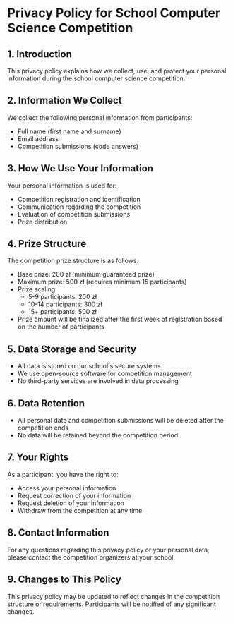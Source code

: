 # Privacy Policy for School Computer Science Competition

## 1. Introduction
This privacy policy explains how we collect, use, and protect your personal information during the school computer science competition.

## 2. Information We Collect
We collect the following personal information from participants:
- Full name (first name and surname)
- Email address
- Competition submissions (code answers)

## 3. How We Use Your Information
Your personal information is used for:
- Competition registration and identification
- Communication regarding the competition
- Evaluation of competition submissions
- Prize distribution

## 4. Prize Structure
The competition prize structure is as follows:
- Base prize: 200 zł (minimum guaranteed prize)
- Maximum prize: 500 zł (requires minimum 15 participants)
- Prize scaling:
  - 5-9 participants: 200 zł
  - 10-14 participants: 300 zł
  - 15+ participants: 500 zł
- Prize amount will be finalized after the first week of registration based on the number of participants

## 5. Data Storage and Security
- All data is stored on our school&apos;s secure systems
- We use open-source software for competition management
- No third-party services are involved in data processing

## 6. Data Retention
- All personal data and competition submissions will be deleted after the competition ends
- No data will be retained beyond the competition period

## 7. Your Rights
As a participant, you have the right to:
- Access your personal information
- Request correction of your information
- Request deletion of your information
- Withdraw from the competition at any time

## 8. Contact Information
For any questions regarding this privacy policy or your personal data, please contact the competition organizers at your school.

## 9. Changes to This Policy
This privacy policy may be updated to reflect changes in the competition structure or requirements. Participants will be notified of any significant changes. 
